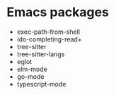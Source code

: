 # Emacs packages

- exec-path-from-shell
- ido-completing-read+
- tree-sitter
- tree-sitter-langs
- eglot
- elm-mode
- go-mode
- typescript-mode
